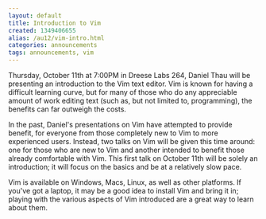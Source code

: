 ```yaml
---
layout: default
title: Introduction to Vim
created: 1349406655
alias: /au12/vim-intro.html
categories: announcements
tags: announcements, vim
---
```

Thursday, October 11th at 7:00PM in Dreese Labs 264, Daniel Thau will be presenting an introduction to the Vim text editor.  Vim is known for having a difficult learning curve, but for many of those who do any appreciable amount of work editing text (such as, but not limited to, programming), the benefits can far outweigh the costs.

In the past, Daniel's presentations on Vim have attempted to provide benefit, for everyone from those completely new to Vim to more experienced users.  Instead, two talks on Vim will be given this time around: one for those who are new to Vim and another intended to benefit those already comfortable with Vim.  This first talk on October 11th will be solely an introduction; it will focus on the basics and be at a relatively slow pace.

Vim is available on Windows, Macs, Linux, as well as other platforms. If you've got a laptop, it may be a good idea to install Vim and bring it in; playing with the various aspects of Vim introduced are a great way to learn about them.
